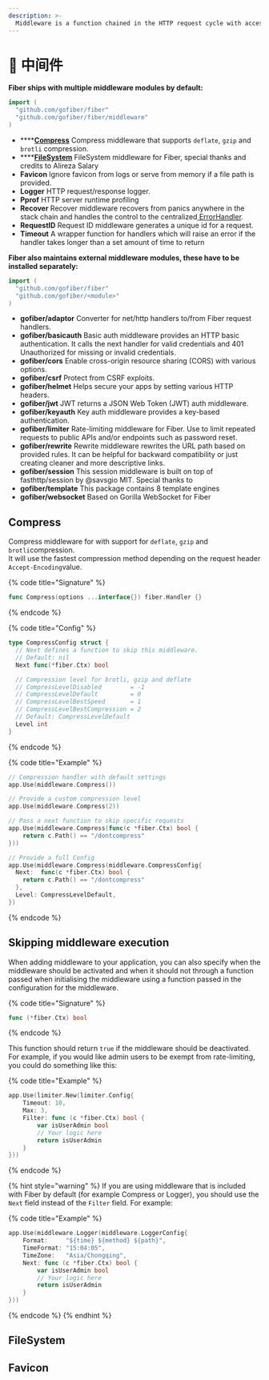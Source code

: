 ```yaml
---
description: >-
  Middleware is a function chained in the HTTP request cycle with access to the Context which it uses to perform a specific action, for example, logging every request or enabling CORS.
---
```


# 🧬 中间件

**Fiber ships with multiple middleware modules by default:**

```go
import (
  "github.com/gofiber/fiber"
  "github.com/gofiber/fiber/middleware"
)
```

* \*\*\*\*[**Compress**](middleware.md#compress) Compress middleware that supports `deflate`, `gzip` and `brotli` compression.
* \*\*\*\*[**FileSystem**](middleware.md#filesystem) FileSystem middleware for Fiber, special thanks and credits to Alireza Salary
* **Favicon** Ignore favicon from logs or serve from memory if a file path is provided.
* **Logger** HTTP request/response logger.
* **Pprof** HTTP server runtime profiling
* **Recover** Recover middleware recovers from panics anywhere in the stack chain and handles the control to the centralized[ ErrorHandler](error-handling.md).
* **RequestID** Request ID middleware generates a unique id for a request.
* **Timeout** A wrapper function for handlers which will raise an error if the handler takes longer than a set amount of time to return

**Fiber also maintains external middleware modules, these have to be installed separately:**

```go
import (
  "github.com/gofiber/fiber"
  "github.com/gofiber/<module>"
)
```

* **gofiber/adaptor** Converter for net/http handlers to/from Fiber request handlers.
* **gofiber/basicauth** Basic auth middleware provides an HTTP basic authentication. It calls the next handler for valid credentials and 401 Unauthorized for missing or invalid credentials.
* **gofiber/cors** Enable cross-origin resource sharing \(CORS\) with various options.
* **gofiber/csrf** Protect from CSRF exploits.
* **gofiber/helmet** Helps secure your apps by setting various HTTP headers.
* **gofiber/jwt** JWT returns a JSON Web Token \(JWT\) auth middleware.
* **gofiber/keyauth** Key auth middleware provides a key-based authentication.
* **gofiber/limiter** Rate-limiting middleware for Fiber. Use to limit repeated requests to public APIs and/or endpoints such as password reset.
* **gofiber/rewrite** Rewrite middleware rewrites the URL path based on provided rules. It can be helpful for backward compatibility or just creating cleaner and more descriptive links.
* **gofiber/session** This session middleware is built on top of fasthttp/session by @savsgio MIT. Special thanks to
* **gofiber/template** This package contains 8 template engines
* **gofiber/websocket** Based on Gorilla WebSocket for Fiber

## Compress

Compress middleware for with support for `deflate`, `gzip` and `brotli`compression.  
It will use the fastest compression method depending on the request header `Accept-Encoding`value.

{% code title="Signature" %}
```go
func Compress(options ...interface{}) fiber.Handler {}
```
{% endcode %}

{% code title="Config" %}
```go
type CompressConfig struct {
  // Next defines a function to skip this middleware.
  // Default: nil
  Next func(*fiber.Ctx) bool

  // Compression level for brotli, gzip and deflate
  // CompressLevelDisabled        = -1
  // CompressLevelDefault         = 0
  // CompressLevelBestSpeed       = 1
  // CompressLevelBestCompression = 2
  // Default: CompressLevelDefault
  Level int
}
```
{% endcode %}

{% code title="Example" %}
```go
// Compression handler with default settings
app.Use(middleware.Compress())

// Provide a custom compression level
app.Use(middleware.Compress(2))

// Pass a next function to skip specific requests
app.Use(middleware.Compress(func(c *fiber.Ctx) bool {
    return c.Path() == "/dontcompress"
}))

// Provide a full Config
app.Use(middleware.Compress(middleware.CompressConfig{
  Next:  func(c *fiber.Ctx) bool {
    return c.Path() == "/dontcompress"
  },
  Level: CompressLevelDefault,
})
```
{% endcode %}

## Skipping middleware execution

When adding middleware to your application, you can also specify when the middleware should be activated and when it should not through a function passed when initialising the middleware using a function passed in the configuration for the middleware.

{% code title="Signature" %}
```go
func (*fiber.Ctx) bool
```
{% endcode %}

This function should return `true` if the middleware should be deactivated. For example, if you would like admin users to be exempt from rate-limiting, you could do something like this:

{% code title="Example" %}
```go
app.Use(limiter.New(limiter.Config{
    Timeout: 10,
    Max: 3,
    Filter: func (c *fiber.Ctx) bool {
        var isUserAdmin bool
        // Your logic here
        return isUserAdmin
    }
}))
```
{% endcode %}

{% hint style="warning" %}
If you are using middleware that is included with Fiber by default \(for example Compress or Logger\), you should use the `Next` field instead of the `Filter` field. For example:

{% code title="Example" %}
```go
app.Use(middleware.Logger(middleware.LoggerConfig{
    Format:     "${time} ${method} ${path}",
    TimeFormat: "15:04:05",
    TimeZone:   "Asia/Chongqing",
    Next: func (c *fiber.Ctx) bool {
        var isUserAdmin bool
        // Your logic here
        return isUserAdmin
    }
}))
```
{% endcode %}
{% endhint %}

## FileSystem

## Favicon

